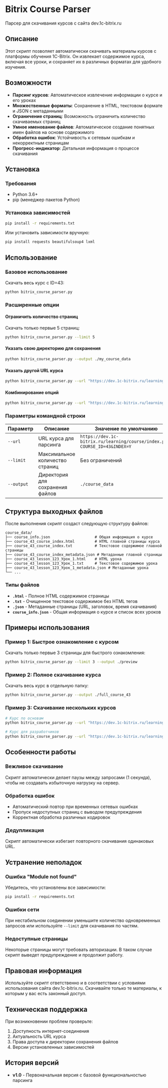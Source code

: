 # Bitrix Course Parser

Парсер для скачивания курсов с сайта dev.1c-bitrix.ru

## Описание

Этот скрипт позволяет автоматически скачивать материалы курсов с платформы обучения 1C-Bitrix. Он извлекает содержимое курса, включая все уроки, и сохраняет их в различных форматах для удобного изучения.

## Возможности

- **Парсинг курсов**: Автоматическое извлечение информации о курсе и его уроках
- **Множественные форматы**: Сохранение в HTML, текстовом формате и JSON с метаданными  
- **Ограничение страниц**: Возможность ограничить количество скачиваемых страниц
- **Умное именование файлов**: Автоматическое создание понятных имен файлов на основе содержимого
- **Обработка ошибок**: Устойчивость к сетевым ошибкам и некорректным страницам
- **Прогресс-индикатор**: Детальная информация о процессе скачивания

## Установка

### Требования

- Python 3.6+
- pip (менеджер пакетов Python)

### Установка зависимостей

```bash
pip install -r requirements.txt
```

Или установить зависимости вручную:

```bash
pip install requests beautifulsoup4 lxml
```

## Использование

### Базовое использование

Скачать весь курс с ID=43:

```bash
python bitrix_course_parser.py
```

### Расширенные опции

#### Ограничить количество страниц

Скачать только первые 5 страниц:

```bash
python bitrix_course_parser.py --limit 5
```

#### Указать свою директорию для сохранения

```bash
python bitrix_course_parser.py --output ./my_course_data
```

#### Указать другой URL курса

```bash
python bitrix_course_parser.py --url "https://dev.1c-bitrix.ru/learning/course/index.php?COURSE_ID=50&INDEX=Y"
```

#### Комбинирование опций

```bash
python bitrix_course_parser.py --url "https://dev.1c-bitrix.ru/learning/course/index.php?COURSE_ID=50&INDEX=Y" --limit 10 --output ./course_50_data
```

### Параметры командной строки

| Параметр | Описание | Значение по умолчанию |
|----------|----------|----------------------|
| `--url` | URL курса для парсинга | `https://dev.1c-bitrix.ru/learning/course/index.php?COURSE_ID=43&INDEX=Y` |
| `--limit` | Максимальное количество страниц | Без ограничений |
| `--output` | Директория для сохранения файлов | `./course_data` |

## Структура выходных файлов

После выполнения скрипт создаст следующую структуру файлов:

```
course_data/
├── course_info.json                    # Общая информация о курсе
├── course_43_course_index.html         # HTML главной страницы курса
├── course_43_course_index.txt          # Текстовое содержимое главной страницы
├── course_43_course_index_metadata.json # Метаданные главной страницы
├── course_43_lesson_123_Урок_1.html    # HTML урока
├── course_43_lesson_123_Урок_1.txt     # Текстовое содержимое урока
├── course_43_lesson_123_Урок_1_metadata.json # Метаданные урока
└── ...
```

### Типы файлов

- **`.html`** - Полное HTML содержимое страницы
- **`.txt`** - Очищенное текстовое содержимое без HTML тегов
- **`.json`** - Метаданные страницы (URL, заголовок, время скачивания)
- **`course_info.json`** - Общая информация о курсе и список всех уроков

## Примеры использования

### Пример 1: Быстрое ознакомление с курсом

Скачать только первые 3 страницы для быстрого ознакомления:

```bash
python bitrix_course_parser.py --limit 3 --output ./preview
```

### Пример 2: Полное скачивание курса

Скачать весь курс в отдельную папку:

```bash
python bitrix_course_parser.py --output ./full_course_43
```

### Пример 3: Скачивание нескольких курсов

```bash
# Курс по основам
python bitrix_course_parser.py --url "https://dev.1c-bitrix.ru/learning/course/index.php?COURSE_ID=43&INDEX=Y" --output ./course_basics

# Курс для разработчиков  
python bitrix_course_parser.py --url "https://dev.1c-bitrix.ru/learning/course/index.php?COURSE_ID=85&INDEX=Y" --output ./course_developers
```

## Особенности работы

### Вежливое скачивание

Скрипт автоматически делает паузы между запросами (1 секунда), чтобы не создавать избыточную нагрузку на сервер.

### Обработка ошибок

- Автоматический повтор при временных сетевых ошибках
- Пропуск недоступных страниц с выводом предупреждения
- Корректная обработка различных кодировок

### Дедупликация

Скрипт автоматически избегает повторного скачивания одинаковых URL.

## Устранение неполадок

### Ошибка "Module not found"

Убедитесь, что установлены все зависимости:

```bash
pip install -r requirements.txt
```

### Ошибки сети

При нестабильном соединении уменьшите количество одновременных запросов или используйте `--limit` для скачивания по частям.

### Недоступные страницы

Некоторые страницы могут требовать авторизации. В таком случае скрипт выведет предупреждение и продолжит работу.

## Правовая информация

Используйте скрипт ответственно и в соответствии с условиями использования сайта dev.1c-bitrix.ru. Скачивайте только те материалы, к которым у вас есть законный доступ.

## Техническая поддержка

При возникновении проблем проверьте:

1. Доступность интернет-соединения
2. Актуальность URL курса
3. Права доступа к директории сохранения файлов
4. Версии установленных зависимостей

## История версий

- **v1.0** - Первоначальная версия с базовой функциональностью парсинга
